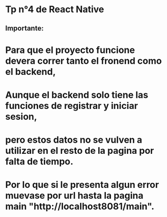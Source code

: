 # Tp n°4 de React Native

## Importante:
# Para que el proyecto funcione devera correr tanto el fronend como el backend,
# Aunque el backend solo tiene las funciones de registrar y iniciar sesion, 
# pero estos datos no se vulven a utilizar en el resto de la pagina por falta de tiempo.
# Por lo que si le presenta algun error muevase por url hasta la pagina main "http://localhost8081/main".
